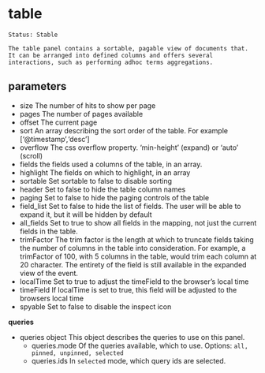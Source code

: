 # table

    Status: Stable

    The table panel contains a sortable, pagable view of documents that. It can be arranged into defined columns and offers several interactions, such as performing adhoc terms aggregations.

## parameters

* size
    The number of hits to show per page
* pages
    The number of pages available
* offset
    The current page
* sort
    An array describing the sort order of the table. For example [‘@timestamp’,‘desc’]
* overflow
    The css overflow property. ‘min-height’ (expand) or ‘auto’ (scroll)
* fields
    the fields used a columns of the table, in an array.
* highlight
    The fields on which to highlight, in an array
* sortable
    Set sortable to false to disable sorting
* header
    Set to false to hide the table column names
* paging
    Set to false to hide the paging controls of the table
* field_list
    Set to false to hide the list of fields. The user will be able to expand it, but it will be hidden by default
* all_fields
    Set to true to show all fields in the mapping, not just the current fields in the table.
* trimFactor
    The trim factor is the length at which to truncate fields taking the number of columns in the table into consideration. For example, a trimFactor of 100, with 5 columns in the table, would trim each column at 20 character. The entirety of the field is still available in the expanded view of the event.
* localTime
    Set to true to adjust the timeField to the browser’s local time
* timeField
    If localTime is set to true, this field will be adjusted to the browsers local time
* spyable
    Set to false to disable the inspect icon

**queries**

* queries object
    This object describes the queries to use on this panel.
  * queries.mode
    Of the queries available, which to use. Options: `all, pinned, unpinned, selected`
  * queries.ids
    In `selected` mode, which query ids are selected.
